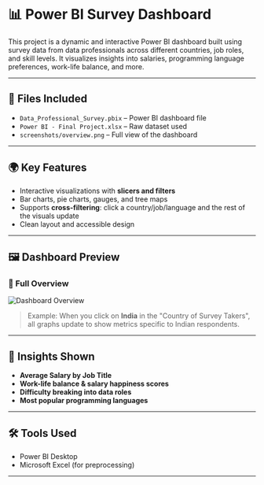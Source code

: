 # 📊 Power BI Survey Dashboard

This project is a dynamic and interactive Power BI dashboard built using survey data from data professionals across different countries, job roles, and skill levels. It visualizes insights into salaries, programming language preferences, work-life balance, and more.

---

## 📁 Files Included

- `Data_Professional_Survey.pbix` – Power BI dashboard file
- `Power BI - Final Project.xlsx` – Raw dataset used
- `screenshots/overview.png` – Full view of the dashboard

---

## 🌍 Key Features

- Interactive visualizations with **slicers and filters**
- Bar charts, pie charts, gauges, and tree maps
- Supports **cross-filtering**: click a country/job/language and the rest of the visuals update
- Clean layout and accessible design

---

## 🖼️ Dashboard Preview

### 🔎 Full Overview

![Dashboard Overview](screenshots/overview.png)

> Example: When you click on **India** in the "Country of Survey Takers", all graphs update to show metrics specific to Indian respondents.

---

## 📌 Insights Shown

- **Average Salary by Job Title**
- **Work-life balance & salary happiness scores**
- **Difficulty breaking into data roles**
- **Most popular programming languages**

---

## 🛠️ Tools Used

- Power BI Desktop
- Microsoft Excel (for preprocessing)

---

